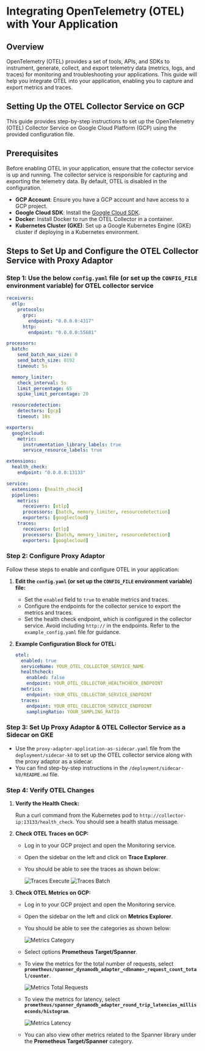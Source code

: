 # Integrating OpenTelemetry (OTEL) with Your Application

## Overview

OpenTelemetry (OTEL) provides a set of tools, APIs, and SDKs to instrument, generate, collect, and export telemetry data (metrics, logs, and traces) for monitoring and troubleshooting your applications. This guide will help you integrate OTEL into your application, enabling you to capture and export metrics and traces.

## Setting Up the OTEL Collector Service on GCP

This guide provides step-by-step instructions to set up the OpenTelemetry (OTEL) Collector Service on Google Cloud Platform (GCP) using the provided configuration file.

## Prerequisites

Before enabling OTEL in your application, ensure that the collector service is up and running. The collector service is responsible for capturing and exporting the telemetry data. By default, OTEL is disabled in the configuration.

- **GCP Account**: Ensure you have a GCP account and have access to a GCP project.
- **Google Cloud SDK**: Install the [Google Cloud SDK](https://cloud.google.com/sdk/docs/install).
- **Docker**: Install Docker to run the OTEL Collector in a container.
- **Kubernetes Cluster (GKE)**: Set up a Google Kubernetes Engine (GKE) cluster if deploying in a Kubernetes environment.

## Steps to Set Up and Configure the OTEL Collector Service with Proxy Adaptor

### Step 1: Use the below `config.yaml` file (or set up the `CONFIG_FILE` environment variable) for OTEL collector service

```yaml
receivers:
  otlp:
    protocols:
      grpc:
        endpoint: "0.0.0.0:4317"
      http:
        endpoint: "0.0.0.0:55681"

processors:
  batch:
    send_batch_max_size: 0
    send_batch_size: 8192
    timeout: 5s

  memory_limiter:
    check_interval: 5s
    limit_percentage: 65
    spike_limit_percentage: 20

  resourcedetection:
    detectors: [gcp]
    timeout: 10s

exporters:
  googlecloud:
    metric:
      instrumentation_library_labels: true
      service_resource_labels: true

extensions:
  health_check:
    endpoint: "0.0.0.0:13133"

service:
  extensions: [health_check]
  pipelines:
    metrics:
      receivers: [otlp]
      processors: [batch, memory_limiter, resourcedetection]
      exporters: [googlecloud]
    traces:
      receivers: [otlp]
      processors: [batch, memory_limiter, resourcedetection]
      exporters: [googlecloud]
```

### Step 2: Configure Proxy Adaptor

Follow these steps to enable and configure OTEL in your application:

1. **Edit the `config.yaml` (or set up the `CONFIG_FILE` environment variable) file:**
   - Set the `enabled` field to `true` to enable metrics and traces.
   - Configure the endpoints for the collector service to export the metrics and traces.
   - Set the health check endpoint, which is configured in the collector service. Avoid including `http://` in the endpoints. Refer to the `example_config.yaml` file for guidance.

2. **Example Configuration Block for OTEL:**
   
   ```yaml
   otel:
     enabled: true
     serviceName: YOUR_OTEL_COLLECTOR_SERVICE_NAME
     healthcheck:
       enabled: false
       endpoint: YOUR_OTEL_COLLECTOR_HEALTHCHECK_ENDPOINT
     metrics:
       endpoint: YOUR_OTEL_COLLECTOR_SERVICE_ENDPOINT
     traces:
       endpoint: YOUR_OTEL_COLLECTOR_SERVICE_ENDPOINT
       samplingRatio: YOUR_SAMPLING_RATIO
   ```

### Step 3: Set Up Proxy Adaptor & OTEL Collector Service as a Sidecar on GKE

- Use the `proxy-adapter-application-as-sidecar.yaml` file from the `deployment/sidecar-k8` to set up the OTEL collector service along with the proxy adaptor as a sidecar.
- You can find step-by-step instructions in the `/deployment/sidecar-k8/README.md` file.

### Step 4: Verify OTEL Changes

1. **Verify the Health Check:**
   
   Run a curl command from the Kubernetes pod to `http://collector-ip:13133/health_check`. You should see a health status message.

2. **Check OTEL Traces on GCP:**
   
   - Log in to your GCP project and open the Monitoring service.
   - Open the sidebar on the left and click on **Trace Explorer**.
   - You should be able to see the traces as shown below:
     
     ![Traces Execute](./img/traces-execute.png)
     ![Traces Batch](./img/traces-batch.png)

3. **Check OTEL Metrics on GCP:**
   
   - Log in to your GCP project and open the Monitoring service.
   - Open the sidebar on the left and click on **Metrics Explorer**.
   - You should be able to see the categories as shown below:
     
     ![Metrics Category](./img/metrics-category.png)

   - Select options **Prometheus Target/Spanner**.
   - To view the metrics for the total number of requests, select **`prometheus/spanner_dynamodb_adapter_<dbname>_request_count_total/counter`**.
     
     ![Metrics Total Requests](./img/metrics_total_requests.png)

   - To view the metrics for latency, select **`prometheus/spanner_dynamodb_adapter_round_trip_latencies_milliseconds/histogram`**.
     
     ![Metrics Latency](./img/metrics-latency.png)

   - You can also view other metrics related to the Spanner library under the **Prometheus Target/Spanner** category.
